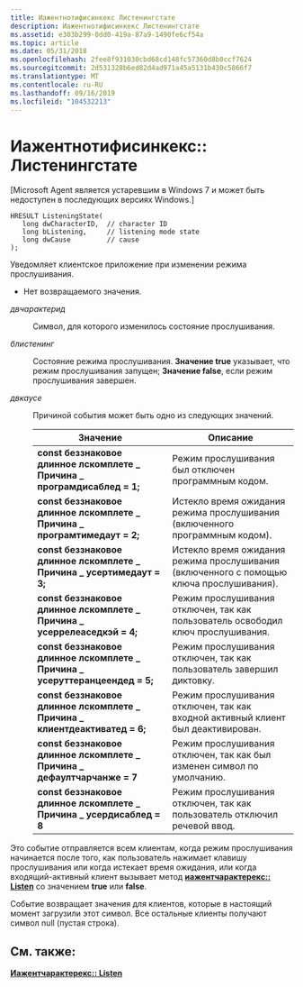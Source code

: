 ```yaml
---
title: Иажентнотифисинкекс Листенингстате
description: Иажентнотифисинкекс Листенингстате
ms.assetid: e303b299-0dd0-419a-87a9-1490fe6cf54a
ms.topic: article
ms.date: 05/31/2018
ms.openlocfilehash: 2fee8f931030cbd68cd148fc57360d8b0ccf7624
ms.sourcegitcommit: 2d531328b6ed82d4ad971a45a5131b430c5866f7
ms.translationtype: MT
ms.contentlocale: ru-RU
ms.lasthandoff: 09/16/2019
ms.locfileid: "104532213"
---
```

# <a name="iagentnotifysinkexlisteningstate"></a>Иажентнотифисинкекс:: Листенингстате

\[Microsoft Agent является устаревшим в Windows 7 и может быть недоступен в последующих версиях Windows.\]

``` syntax
HRESULT ListeningState(
   long dwCharacterID,  // character ID
   long bListening,     // listening mode state
   long dwCause         // cause  
);
```

Уведомляет клиентское приложение при изменении режима прослушивания.

-   Нет возвращаемого значения.

<dl> <dt>

<span id="dwCharacterID"></span><span id="dwcharacterid"></span><span id="DWCHARACTERID"></span>*двчарактерид*
</dt> <dd>

Символ, для которого изменилось состояние прослушивания.

</dd> <dt>

<span id="bListening"></span><span id="blistening"></span><span id="BLISTENING"></span>*блистенинг*
</dt> <dd>

Состояние режима прослушивания. **Значение true** указывает, что режим прослушивания запущен; **Значение false**, если режим прослушивания завершен.

</dd> <dt>

<span id="dwCause"></span><span id="dwcause"></span><span id="DWCAUSE"></span>*двкаусе*
</dt> <dd>

Причиной события может быть одно из следующих значений.



| Значение                                                                             | Описание                                                                    |
|-----------------------------------------------------------------------------------|--------------------------------------------------------------------------------|
| **const беззнаковое длинное** **лскомплете \_ Причина \_ програмдисаблед = 1;**<br/>    | Режим прослушивания был отключен программным кодом.                                 |
| **const беззнаковое длинное** **лскомплете \_ Причина \_ програмтимедаут = 2;**<br/>    | Истекло время ожидания режима прослушивания (включенного программным кодом).                          |
| **const беззнаковое длинное** **лскомплете \_ Причина \_ усертимедаут = 3;**<br/>       | Истекло время ожидания режима прослушивания (включенного с помощью ключа прослушивания).                     |
| **const беззнаковое длинное** **лскомплете \_ Причина \_ усеррелеаседкэй = 4;**<br/>    | Режим прослушивания отключен, так как пользователь освободил ключ прослушивания.     |
| **const беззнаковое длинное** **лскомплете \_ Причина \_ усеруттеранцеендед = 5;**<br/> | Режим прослушивания отключен, так как пользователь завершил диктовку.              |
| **const беззнаковое длинное** **лскомплете \_ Причина \_ клиентдеактиватед = 6;**<br/>  | Режим прослушивания отключен, так как входной активный клиент был деактивирован. |
| **const беззнаковое длинное** **лскомплете \_ Причина \_ дефаултчарчанже = 7**<br/>   | Режим прослушивания отключен, так как был изменен символ по умолчанию.       |
| **const беззнаковое длинное** **лскомплете \_ Причина \_ усердисаблед = 8**<br/>        | Режим прослушивания отключен, так как пользователь отключил речевой ввод.          |



 

</dd> </dl>

Это событие отправляется всем клиентам, когда режим прослушивания начинается после того, как пользователь нажимает клавишу прослушивания или когда истекает время ожидания, или когда входящий-активный клиент вызывает метод [**иажентчарактерекс:: Listen**](iagentcharacterex--listen.md) со значением **true** или **false**.

Событие возвращает значения для клиентов, которые в настоящий момент загрузили этот символ. Все остальные клиенты получают символ null (пустая строка).

## <a name="see-also"></a>См. также:

[**Иажентчарактерекс:: Listen**](iagentcharacterex--listen.md)


 

 





